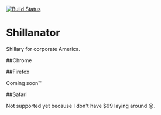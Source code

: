 [![Build Status](https://travis-ci.org/ArnaudWeyts/Shillanator.svg?branch=master)](https://travis-ci.org/ArnaudWeyts/Shillanator)
# Shillanator
Shillary for corporate America.

##Chrome

##Firefox

Coming soon&trade;

##Safari

Not supported yet because I don't have $99 laying around 😢.
